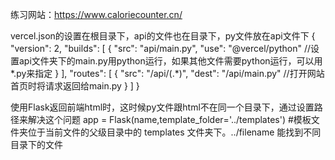 练习网站：https://www.caloriecounter.cn/

vercel.json的设置在根目录下，api的文件也在目录下，py文件放在api文件下 { "version": 2, "builds": [ { "src": "api/main.py", "use": "@vercel/python" //设置api文件夹下的main.py用python运行，如果其他文件需要python运行，可以用*.py来指定 } ], "routes": [ { "src": "/api/(.*)", "dest": "/api/main.py" //打开网站首页时将请求返回给main.py } ] }

使用Flask返回前端html时，这时候py文件跟html不在同一个目录下，通过设置路径来解决这个问题 app = Flask(name,template_folder='../templates') #模板文件夹位于当前文件的父级目录中的 templates 文件夹下。../filename 能找到不同目录下的文件